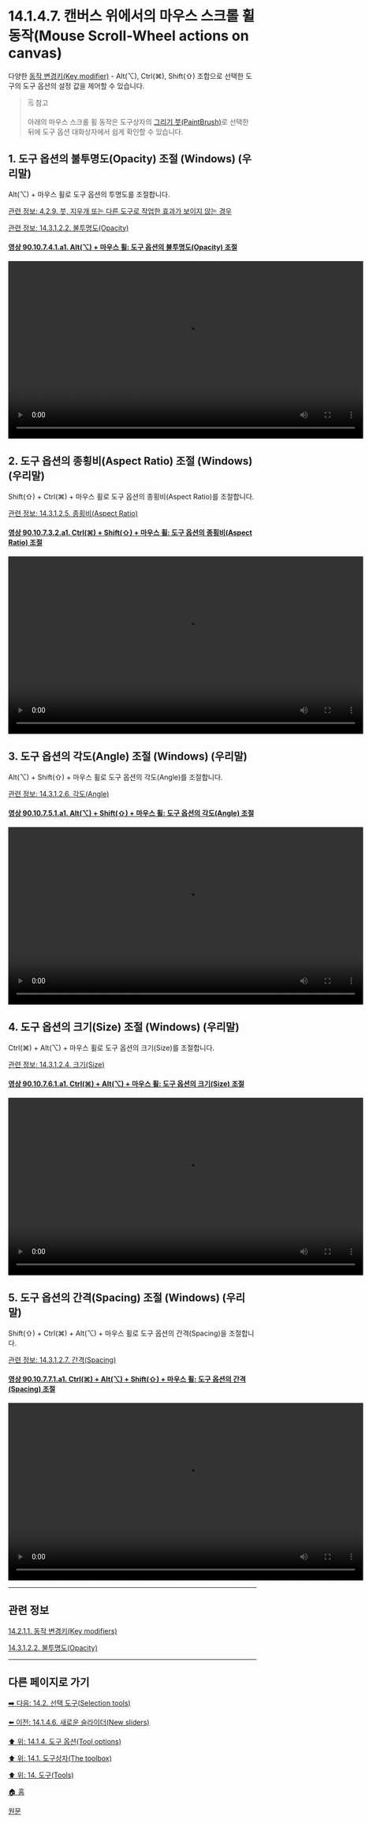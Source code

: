 # 14.1.4.7. 캔버스 위에서의 마우스 스크롤 휠 동작(Mouse Scroll-Wheel actions on canvas)
다양한 [동작 변경키(Key modifier)](./14-02-01-01-key_modifiers.md) - Alt(⌥), Ctrl(⌘), Shift(⇧) 조합으로 선택한 도구의 도구 옵션의 설정 값을 제어할 수 있습니다.

> 🗒️ 참고
>
> 아래의 마우스 스크롤 휠 동작은 도구상자의 [그리기 붓(PaintBrush)](./14-03-07-paintbrush.md)로 선택한 뒤에 도구 옵션 대화상자에서 쉽게 확인할 수 있습니다.

<a id="14-01-04-07-s1"></a>

## 1. 도구 옵션의 불투명도(Opacity) 조절 (Windows) (우리말)
Alt(⌥) + 마우스 휠로 도구 옵션의 투명도를 조절합니다.

[관련 정보: 4.2.9. 붓, 지우개 또는 다른 도구로 작업한 효과가 보이지 않는 경우](./04-02-09-no-visible-effect-when-trying-to-use-a-brush-eraser-or-other-tool.md)

[관련 정보: 14.3.1.2.2. 불투명도(Opacity)](./14-03-01-02-02-opacity.md)

<a id="90-10-07-04-01-a1"></a>

#### [영상 90.10.7.4.1.a1. Alt(⌥) + 마우스 휠: 도구 옵션의 불투명도(Opacity) 조절](./90-10-07-04-01-adjust_tool_opacity.md#90-10-07-04-01-a1)
<video controls="controls" width="720" src="https://github.com/wonder13662/gimp/assets/15767104/d3356aa5-bfcc-4cf7-a7ae-014bbd530df5"></video>

<a id="14-01-04-07-s2"></a>

## 2. 도구 옵션의 종횡비(Aspect Ratio) 조절 (Windows) (우리말)
Shift(⇧) + Ctrl(⌘) + 마우스 휠로 도구 옵션의 종횡비(Aspect Ratio)를 조절합니다.

[관련 정보: 14.3.1.2.5. 종횡비(Aspect Ratio)](./14-03-01-02-05-aspect_ratio.md)

<a id="90-10-07-03-02-a1"></a>

#### [영상 90.10.7.3.2.a1. Ctrl(⌘) + Shift(⇧) + 마우스 휠: 도구 옵션의 종횡비(Aspect Ratio) 조절](./90-10-00-keyboard_shortcut.md#90-10-07-03-02-a1)
<video controls="controls" width="720" src="https://github.com/wonder13662/gimp/assets/15767104/2f5ffa16-9715-4da6-a0ee-508a303e8ed8"></video>

<a id="14-01-04-07-s3"></a>

## 3. 도구 옵션의 각도(Angle) 조절 (Windows) (우리말)
Alt(⌥) + Shift(⇧) + 마우스 휠로 도구 옵션의 각도(Angle)를 조절합니다.

[관련 정보: 14.3.1.2.6. 각도(Angle)](./14-03-01-02-06-angle.md)

<a id="90-10-07-05-01-a1"></a>

#### [영상 90.10.7.5.1.a1. Alt(⌥) + Shift(⇧) + 마우스 휠: 도구 옵션의 각도(Angle) 조절](./90-10-07-05-01-adjust_tool_angle.md#90-10-07-05-01-a1)
<video controls="controls" width="720" src="https://github.com/wonder13662/gimp/assets/15767104/59dcd48c-cedd-4a08-83a8-9c68af9919f5"></video>

<a id="14-01-04-07-s4"></a>

## 4. 도구 옵션의 크기(Size) 조절 (Windows) (우리말)
Ctrl(⌘) + Alt(⌥) + 마우스 휠로 도구 옵션의 크기(Size)를 조절합니다.

[관련 정보: 14.3.1.2.4. 크기(Size)](./14-03-01-02-04-size.md)

<a id="90-10-07-06-01-a1"></a>

#### [영상 90.10.7.6.1.a1. Ctrl(⌘) + Alt(⌥) + 마우스 휠: 도구 옵션의 크기(Size) 조절](./90-10-07-06-01-adjust_tool_size.md#90-10-07-06-01-a1)
<video controls="controls" width="720" src="https://github.com/wonder13662/gimp/assets/15767104/212a0a2b-b861-466e-a11f-8ade0f06a3a2"></video>

<a id="14-01-04-07-s5"></a>

## 5. 도구 옵션의 간격(Spacing) 조절 (Windows) (우리말)
Shift(⇧) + Ctrl(⌘) + Alt(⌥) + 마우스 휠로 도구 옵션의 간격(Spacing)을 조절합니다.

[관련 정보: 14.3.1.2.7. 간격(Spacing)](./14-03-01-02-07-spacing.md)

<a id="90-10-07-07-01-a1"></a>

#### [영상 90.10.7.7.1.a1. Ctrl(⌘) + Alt(⌥) + Shift(⇧) + 마우스 휠: 도구 옵션의 간격(Spacing) 조절](./90-10-00-keyboard_shortcut.md#90-10-07-07-01-a1)
<video controls="controls" width="720" src="https://github.com/wonder13662/gimp/assets/15767104/5e4248af-4cd1-490d-add6-7c1fd4e62dbf"></video>

***

## 관련 정보

[14.2.1.1. 동작 변경키(Key modifiers)](./14-02-01-01-key_modifiers.md)

[14.3.1.2.2. 불투명도(Opacity)](./14-03-01-02-02-opacity.md)

***

## 다른 페이지로 가기

[➡️ 다음: 14.2. 선택 도구(Selection tools)](./14-02-00-selection-tools.md)

[⬅️ 이전: 14.1.4.6. 새로운 슬라이더(New sliders)](./14-01-04-06-new_sliders.md)

[⬆️ 위: 14.1.4. 도구 옵션(Tool options)](./14-01-04-00-tool-options.md)

[⬆️ 위: 14.1. 도구상자(The toolbox)](./14-01-00-the-toolbox.md)

[⬆️ 위: 14. 도구(Tools)](./14-00-tools.md)

[🏠 홈](./00-home.md)

[원문](https://docs.gimp.org/2.10/ko/gimp-tools.html#gimp-tool-options-dialog)